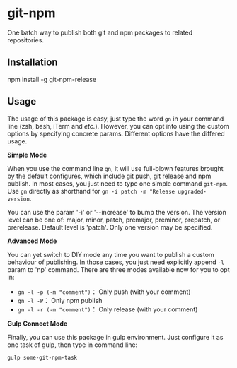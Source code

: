 # git-npm
One batch way to publish both git and npm packages to related repositories.

## Installation
npm install -g git-npm-release

## Usage

The usage of this package is easy, just type the word `gn` in your command line (zsh, bash, iTerm and *etc.*). 
However, you can opt into using the custom options by specifying concrete params. Different options have the differed usage.

**Simple Mode** 

When you use the command line `gn`, it will use full-blown features brought by the default configures, which include git push, git release and npm publish. In most cases, you just need to type one simple command `git-npm`. Use `gn` directly as shorthand for `gn -i patch -m "Release upgraded-version`. 

You can use the param '-i' or '--increase' to bump the version. The version level can be one of: major, minor, patch, premajor, preminor, prepatch, or prerelease. Default level is 'patch'. Only one version may be specified.

**Advanced Mode** 

You can yet switch to DIY mode any time you want to publish a custom behaviour of publishing. In those cases, you just need explicitly append `-l` param to 'np' command. There are three modes available now for you to opt in:

- `gn -l -p (-m "comment")`： Only push (with your comment)
- `gn -l -P`： Only npm publish
- `gn -l -r (-m "comment")`： Only release (with your comment)

**Gulp Connect Mode**

Finally, you can use this package in gulp environment.
Just configure it as one task of gulp, then type in command line: 

`gulp some-git-npm-task`



